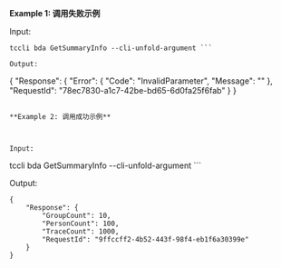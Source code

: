 **Example 1: 调用失败示例**



Input: 

```
tccli bda GetSummaryInfo --cli-unfold-argument ```

Output: 
```
{
    "Response": {
        "Error": {
            "Code": "InvalidParameter",
            "Message": ""
        },
        "RequestId": "78ec7830-a1c7-42be-bd65-6d0fa25f6fab"
    }
}
```

**Example 2: 调用成功示例**



Input: 

```
tccli bda GetSummaryInfo --cli-unfold-argument ```

Output: 
```
{
    "Response": {
        "GroupCount": 10,
        "PersonCount": 100,
        "TraceCount": 1000,
        "RequestId": "9ffccff2-4b52-443f-98f4-eb1f6a30399e"
    }
}
```


